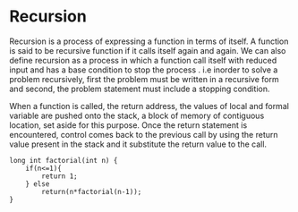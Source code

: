 # Recursion
Recursion is a process of expressing a function in terms of itself. A function is said to be recursive function if it calls itself again and again. We can also define recursion as a process in which a function call itself with reduced input and has a base condition to stop the process . i.e inorder to solve a problem recursively, first the problem must be written in a recursive form and second, the problem statement must include a stopping condition.

When a function is called, the return address, the values of local and formal variable are pushed onto the stack, a block of memory of contiguous location, set aside for this purpose. Once the return statement is encountered, control comes back to the previous call by using the return value present in the stack and it substitute the return value to the call.

    long int factorial(int n) {
        if(n<=1){
            return 1;
        } else 
            return(n*factorial(n-1));
    } 
